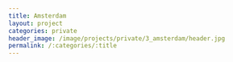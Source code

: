 ```yaml
---
title: Amsterdam
layout: project
categories: private
header_image: /image/projects/private/3_amsterdam/header.jpg
permalink: /:categories/:title
---
```


